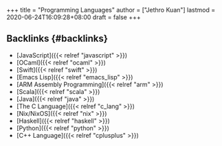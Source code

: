+++
title = "Programming Languages"
author = ["Jethro Kuan"]
lastmod = 2020-06-24T16:09:28+08:00
draft = false
+++

## Backlinks {#backlinks}

- [JavaScript]({{< relref "javascript" >}})
- [OCaml]({{< relref "ocaml" >}})
- [Swift]({{< relref "swift" >}})
- [Emacs Lisp]({{< relref "emacs_lisp" >}})
- [ARM Assembly Programming]({{< relref "arm" >}})
- [Scala]({{< relref "scala" >}})
- [Java]({{< relref "java" >}})
- [The C Language]({{< relref "c_lang" >}})
- [Nix/NixOS]({{< relref "nix" >}})
- [Haskell]({{< relref "haskell" >}})
- [Python]({{< relref "python" >}})
- [C++ Language]({{< relref "cplusplus" >}})
